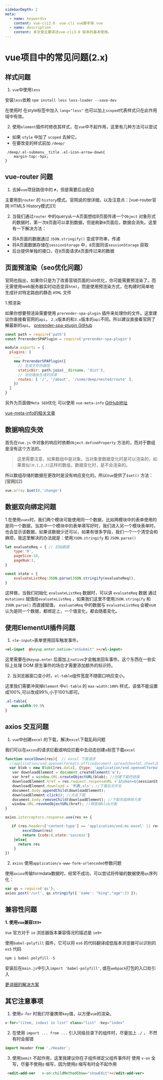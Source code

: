 ```yaml
---
sidebarDepth: 2
meta:
  - name: keywordsv
    content: vue-cli3.0  vue-cli vue脚手架 vue
  - name: description
    content: 本文章主要讲述vue-cli3.0 版本的基本使用。
---
```


# vue项目中的常见问题(2.x)

##  样式问题

1. `vue`中使用`less`

 安装`less`依赖 `npm install less less-loader --save-dev`

 在使用时 在style标签中加入 `lang="less"` 也可以加上`scoped`代表样式只在此作用域中有效。

2. 使用`element`插件时修改其样式，在`vue`中不起作用，这里有几种方法可以尝试
- 如果 `style` 中加了 `scoped` 去掉它。
- 在要改变的样式前加 `/deep/`

```less
 /deep/.el-submenu__title .el-icon-arrow-down{
    margin-top:-5px;
}
```

##  vue-router 问题

1. 去掉`vue`项目路径中的 `#`，但是需要后台配合

主要用到`router` 的 `history`模式。官网说的很详细，以及注意点：[vue-router官网 HTML5 History模式][1]

2. 当我们通过`router` 中的query从一A页面想给B页面传递一个`Object` 对象形式的数据时，第一次`B`页面可以拿到数据，但是刷新`B`页面后，数据会消失。这里有一下解决方法：
 

 - 将A页面的数据通过 `JSON.stringify()` 变成字符串，传递
 - 将A页面数据存储在`sessionStorage` 中，`B`页面同该`sessionStorage` 获取
 - 后台提供单独的接口，在`B`页面请求`A`页面传过来的数据

## 页面预渲染（seo优化问题）

官网也指出，如果你只是为了改善营销页面的`SEO`优化，你可能需要预渲染了。而无需使用web服务器实时动态变异`html`，而是使用预渲染方式，在构建时简单地生成针对特定路由的静态 `HTML` 文件

1.预渲染

 如果你想要预渲染需要使用 `prerender-spa-plugin` 插件来处理你的文件。这里建议你直接看官网的`api`， `2.x`版本的和`3.x`版本的`api`不同。所以建议直接看官网了解最新的`api`。  [prerender-spa-plugin GitHub](https://github.com/chrisvfritz/prerender-spa-plugin)

```js
const path = require('path')
const PrerenderSPAPlugin = require('prerender-spa-plugin')

module.exports = {
  plugins: [
    ...
    new PrerenderSPAPlugin({
      // 生成文件的路径
      staticDir: path.join(__dirname, 'dist'),
      // 对应路由生成的目录
      routes: [ '/', '/about', '/some/deep/nested/route' ],
    })
  ]
}
```
另外为页面做`Meta SEO`优化 可以使用 `vue-meta-info` [GitHub地址](https://github.com/monkeyWangs/vue-meta-info)

[vue-meta-info的相关文章](https://zhuanlan.zhihu.com/p/29148760)


##  数据响应失效

首先在`Vue.js` 中对象的响应时依赖`Object.defineProperty` 方法的，而对于数组是没有这个方法的。

> 这里需要注意，如果数组中是对象，当对象里数据变化时是可以渲染的，如果类似`[0,1,2,3]`这样的数组，数据变化时，是不会渲染的。

所以数组存储的数据在更改时是没有响应变化的。所以`Vue`提供了`$set()` 方法： [官网][2]

```javascript
vue.array.$set(0,'change')
```

## 数据双向绑定问题

1.在使用`vuex`时，我们两个模块可能使用同一个数据，比如两模块中的表单使用的是同一个数据，当其中一个模块中的表单填写好时，我们进入另一个模块表单时，也会显示该数据，如果该数据少还可以，如果有很多字段，我们一个一个清空会和麻烦，我这里解决的办法就是：使用`JSON.stringify` 和 `JSON.parse()`

```js
let evaluateReq = { // 初始数据
    type:'0',
    pageSize:10,
    pageNum:1,
}

const state = {
    evaluateListReq:JSON.parse(JSON.stringify(evaluateReq)), 
}
```

这样做，当我们初始化 `evaluateListReq` 数据时，可以讲 `evaluateReq` 数据 通过 `mutations` 赋值给`evaluateListReq` ，如果我们这里不使用`JSON.stringify` 和 `JSON.parse()` 而直接赋值， `evaluateReq` 中的数据与 `evaluateListReq` 会被vue认为是同一个数据，都绑定上，一个值变化，都会随着变化。


## 使用ElementUI插件问题

1. `<le-input>`表单使用回车触发事件。

```html
<el-input  @keyup.enter.native="onSubmit" ></el-input>
```
这里需要在`@keyup.enter` 后面加上`native`才会触发回车事件。这个东西在一些实际上处理 DOM 原生事件的场合才需要添加额外的标识符。

2. 当浏览器窗口变小时，`el-table`组件宽度不随窗口响应变小。

这里我们需要冲突掉`Element` 中`el-table` 的 `max-width:100%` 样式，该值不能设置成100%,可以改成99%,小于100%即可。

```css
.el-table{
   max-width:99.9%
}
```

## axios 交互问题

1. `vue`中创建`excel` 的下载，解决`excel`下载乱码问题

我们可以在`axios`的请求拦截或响应拦截中去动态创建`a`标签下载`excel`

```js
function excelDown(res){  // excel 下载请求
  //application/vnd.openxmlformats-officedocument.spreadsheetml.sheet这里表示xlsx类型
  var blob = new Blob([res.data], {type: 'application/vnd.openxmlformats-officedocument.spreadsheetml.sheet;charset=utf-8'});
　　var downloadElement = document.createElement('a');
　　var href = window.URL.createObjectURL(blob); //创建下载的链接
　　downloadElement.href = res.request.responseURL +`&token=${sessionStorage.JRYC_TOKEN}`;
　　downloadElement.download = '列表.xls'; //下载后文件名
　　document.body.appendChild(downloadElement);
　　downloadElement.click(); //点击下载
　　document.body.removeChild(downloadElement); //下载完成移除元素
　　window.URL.revokeObjectURL(href); //释放掉blob对象
}

axios.interceptors.response.use(res => {

   if (res.headers['content-type'] == 'application/vnd.ms-excel' || res.headers['content-type'] == 'application/vnd.ms-excel;charset=UTF-8') {
        excelDown(res)
        return {code:0,state:'success'}
    }else{
      return res
    }
})
```

2. `axios` 使用`application/x-www-form-urlencoded`参数问题

使用`axios`传输formdata数据时，经常不成功，可以尝试将传输的数据使用`qs`序列化：

```js
var qs = require('qs');
axios.post('/url', qs.stringify({ 'name': "king","age":23 });
```

## 兼容性问题

**1. 使用`vue`兼容`IE9+`**

`Vue` 官方对于 `ie` 浏览器版本兼容情况的描述是 `ie9+`

使用`babel-polyfill` 插件，它可以将 `es6` 的代码翻译成低版本浏览器可以识别的 `es5` 代码

```js
npm i babel-polyfill -S
```
安装后在`main.js`中引入`import 'babel-polyfill'`, 或在`webpack`打包的入口处引入

[更详细的解决方案](https://www.jb51.net/article/142232.htm)

## 其它注意事项

1. 使用`v-for` 时我们尽量携带`key`值，以方便`vue`的渲染。

```js
v-for="(item, index) in list" class="list" :key="index"
```

2. 在使用 `import ... from ...` 引入同级目录下的组件时，尽量加上 `./` ， 不然有时会报错 

```js
import Header from './Header';
```

3. 使用`$emit` 不起作用，这里我建议你在子组件绑定父组件事件时 使用 `v-on` 全写，尽量不使用`@` 缩写，因为使用`@` 缩写有时会不起作用

```html
 <edit-add-ver   v-on:childMethodShow="showEdit"></edit-add-ver>
```
